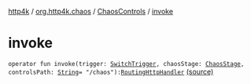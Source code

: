 [http4k](../../index.md) / [org.http4k.chaos](../index.md) / [ChaosControls](index.md) / [invoke](./invoke.md)

# invoke

`operator fun invoke(trigger: `[`SwitchTrigger`](../-switch-trigger/index.md)`, chaosStage: `[`ChaosStage`](../-chaos-stage/index.md)`, controlsPath: `[`String`](https://kotlinlang.org/api/latest/jvm/stdlib/kotlin/-string/index.html)` = "/chaos"): `[`RoutingHttpHandler`](../../org.http4k.routing/-routing-http-handler/index.md) [(source)](https://github.com/http4k/http4k/blob/master/http4k-testing-chaos/src/main/kotlin/org/http4k/chaos/ChaosControls.kt#L27)